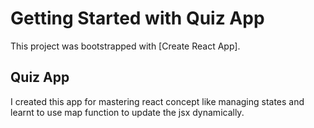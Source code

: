 # Getting Started with Quiz App

This project was bootstrapped with [Create React App].

## Quiz App
I created this app for mastering react concept like managing states and learnt to use map function to update the jsx dynamically.


